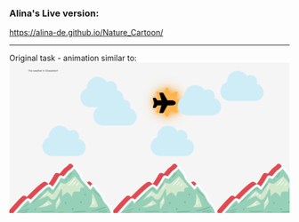 ### Alina's Live version:
https://alina-de.github.io/Nature_Cartoon/

***
Original task - animation similar to:
![Example](output.png)